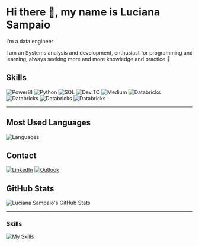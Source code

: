 # Hi there 👋, my name is Luciana Sampaio

I'm a data engineer

I am an Systems analysis and development, enthusiast for programming and learning, always seeking more and more knowledge and practice 🚀


## Skills
![PowerBI](https://img.shields.io/badge/PowerBI-F2C811?style=for-the-badge&logo=Power%20BI&logoColor=white)
![Python](https://img.shields.io/badge/Python-%2314354C.svg?style=for-the-badge&logo=python&logoColor=white)
![SQL](https://img.shields.io/badge/Microsoft%20SQL%20Server-CC2927?style=for-the-badge&logo=microsoft%20sql%20server&logoColor=white)
![Dev.TO](https://img.shields.io/badge/dev.to-0A0A0A?style=for-the-badge&logo=devdotto&logoColor=white)
![Medium](https://img.shields.io/badge/Medium-12100E?style=for-the-badge&logo=medium&logoColor=white)
![Databricks](https://img.shields.io/badge/Databricks-FF3621?style=for-the-badge&logo=Databricks&logoColor=white)
![Databricks](https://img.shields.io/badge/Apache_Spark-FFFFFF?style=for-the-badge&logo=apachespark&logoColor=#E35A16)
![Databricks](https://img.shields.io/badge/Colab-F9AB00?style=for-the-badge&logo=googlecolab&color=525252)
![Databricks](https://img.shields.io/badge/microsoft%20azure-0089D6?style=for-the-badge&logo=microsoft-azure&logoColor=white)

---

## Most Used Languages
![Languages](https://github-readme-stats.vercel.app/api/top-langs/?username=luasampaio&layout=compact&theme=codeSTACKr )

## Contact
[![LinkedIn](https://img.shields.io/badge/LinkedIn-%230077B5.svg?style=for-the-badge&logo=linkedin&logoColor=white)](https://www.linkedin.com/in/luciana-sampaio/)
[![Outlook](https://img.shields.io/badge/Microsoft_Outlook-0078D4?style=for-the-badge&logo=microsoft-outlook&logoColor=white)](mailto:luciana.sampaio84@gmail.com)



## GitHub Stats
![Luciana Sampaio's GitHub Stats](https://github-readme-stats.vercel.app/api?username=luasampaio&show_icons=true&theme=codeSTACKr )

---

### Skills 
[![My Skills](https://skillicons.dev/icons?i=r,azure,devto,python,visualstudio,xd,mysql,sqlite)](https://skillicons.dev)




